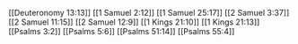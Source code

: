 [[Deuteronomy 13:13]]
[[1 Samuel 2:12]]
[[1 Samuel 25:17]]
[[2 Samuel 3:37]]
[[2 Samuel 11:15]]
[[2 Samuel 12:9]]
[[1 Kings 21:10]]
[[1 Kings 21:13]]
[[Psalms 3:2]]
[[Psalms 5:6]]
[[Psalms 51:14]]
[[Psalms 55:4]]
